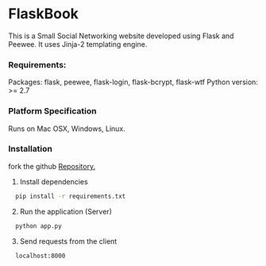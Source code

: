 # FlaskBook
This is a Small Social Networking website developed using Flask and Peewee. It uses Jinja-2 templating engine. 

### Requirements:
Packages: flask, peewee, flask-login, flask-bcrypt, flask-wtf
Python version: >= 2.7

### Platform Specification
Runs on Mac OSX, Windows, Linux.

### Installation
fork the github [Repository.](https://github.com/maansisrivastava/FlaskBook) 

1. Install dependencies
```bash
  pip install -r requirements.txt
```
2. Run the application (Server)
```bash
  python app.py
```
3. Send requests from the client
```http
  localhost:8000
```

